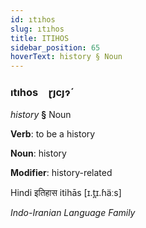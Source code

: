 ```yaml
---
id: ıtıhos
slug: ıtıhos
title: ITIHOS
sidebar_position: 65
hoverText: history § Noun
---
```


### ıtıhos&emsp;<span kind="abugida">ɽȷcȷɂ́</span>

*history* **§** Noun

**Verb**: to be a history

**Noun**: history

**Modifier**: history-related

Hindi इतिहास itihās [ɪ.t̪ɪ.ɦäːs]

*Indo-Iranian Language Family*